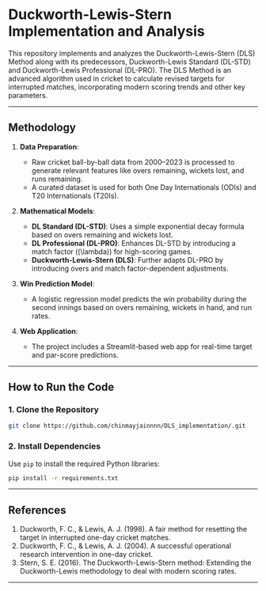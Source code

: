 # Duckworth-Lewis-Stern Implementation and Analysis

This repository implements and analyzes the Duckworth-Lewis-Stern (DLS) Method along with its predecessors, Duckworth-Lewis Standard (DL-STD) and Duckworth-Lewis Professional (DL-PRO). The DLS Method is an advanced algorithm used in cricket to calculate revised targets for interrupted matches, incorporating modern scoring trends and other key parameters.

---

## Methodology

1. **Data Preparation**:
   - Raw cricket ball-by-ball data from 2000–2023 is processed to generate relevant features like overs remaining, wickets lost, and runs remaining.
   - A curated dataset is used for both One Day Internationals (ODIs) and T20 Internationals (T20Is).

2. **Mathematical Models**:
   - **DL Standard (DL-STD)**: Uses a simple exponential decay formula based on overs remaining and wickets lost.
   - **DL Professional (DL-PRO)**: Enhances DL-STD by introducing a match factor (\(\lambda\)) for high-scoring games.
   - **Duckworth-Lewis-Stern (DLS)**: Further adapts DL-PRO by introducing overs and match factor-dependent adjustments.

3. **Win Prediction Model**:
   - A logistic regression model predicts the win probability during the second innings based on overs remaining, wickets in hand, and run rates.

4. **Web Application**:
   - The project includes a Streamlit-based web app for real-time target and par-score predictions.

---

## How to Run the Code

### 1. **Clone the Repository**
```bash
git clone https://github.com/chinmayjainnnn/DLS_implementation/.git
```

### 2. **Install Dependencies**
Use `pip` to install the required Python libraries:
```bash
pip install -r requirements.txt
```
---

## References

1. Duckworth, F. C., & Lewis, A. J. (1998). A fair method for resetting the target in interrupted one-day cricket matches.
2. Duckworth, F. C., & Lewis, A. J. (2004). A successful operational research intervention in one-day cricket.
3. Stern, S. E. (2016). The Duckworth-Lewis-Stern method: Extending the Duckworth-Lewis methodology to deal with modern scoring rates. 

---

